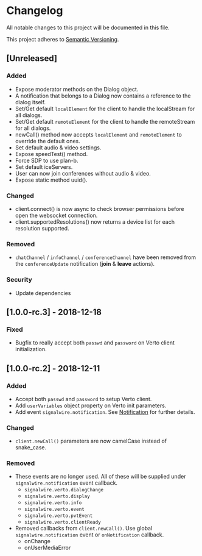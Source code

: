 # Changelog
All notable changes to this project will be documented in this file.

This project adheres to [Semantic Versioning](https://semver.org/spec/v2.0.0.html).

## [Unreleased]

### Added
- Expose moderator methods on the Dialog object.
- A notification that belongs to a Dialog now contains a reference to the dialog itself.
- Set/Get default `localElement` for the client to handle the localStream for all dialogs.
- Set/Get default `remoteElement` for the client to handle the remoteStream for all dialogs.
- newCall() method now accepts `localElement` and `remoteElement` to override the default ones.
- Set default audio & video settings.
- Expose speedTest() method.
- Force SDP to use plan-b.
- Set default iceServers.
- User can now join conferences without audio & video.
- Expose static method uuid().
### Changed
- client.connect() is now async to check browser permissions before open the websocket connection.
- client.supportedResolutions() now returns a device list for each resolution supported.
### Removed
- `chatChannel` / `infoChannel` / `conferenceChannel` have been removed from the `conferenceUpdate` notification (**join** & **leave** actions).
### Security
- Update dependencies

## [1.0.0-rc.3] - 2018-12-18
### Fixed
- Bugfix to really accept both `passwd` and `password` on Verto client initialization.

## [1.0.0-rc.2] - 2018-12-11
### Added
- Accept both `passwd` and `password` to setup Verto client.
- Add `userVariables` object property on Verto init parameters.
- Add event `signalwire.notification`. See [Notification](https://github.com/signalwire/signalwire-client-js/wiki/Notification) for further details.
### Changed
- `client.newCall()` parameters are now camelCase instead of snake_case.
### Removed
- These events are no longer used. All of these will be supplied under `signalwire.notification` event callback.
  - `signalwire.verto.dialogChange`
  - `signalwire.verto.display`
  - `signalwire.verto.info`
  - `signalwire.verto.event`
  - `signalwire.verto.pvtEvent`
  - `signalwire.verto.clientReady`
- Removed callbacks from `client.newCall()`. Use global `signalwire.notification` event or `onNotification` callback.
  - onChange
  - onUserMediaError

<!---
### Added
### Changed
### Removed
### Fixed
### Security
-->
